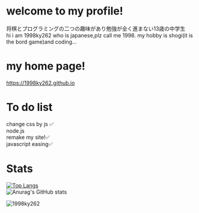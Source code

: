 # welcome to my profile!
将棋とプログラミングの二つの趣味があり勉強が全く進まない13歳の中学生<br>
hi i am 1998ky262 who is japanese,plz call me 1998. my hobby is shogi(it is the bord game)and coding...
# my home page!
https://1998ky262.github.io
# To do list
change css by js ✅<br>
node.js<br>
remake my site!✅<br>
javascript easing✅
# Stats
[![Top Langs](https://github-readme-stats.vercel.app/api/top-langs/?username=1998ky262&layout=compact)](https://github.com/anuraghazra/github-readme-stats)
<br>
![Anurag's GitHub stats](https://github-readme-stats.vercel.app/api?username=1998ky262)

<p align="left"> <img src="https://komarev.com/ghpvc/?username=1998ky262&label=Profile%20views&color=0e75b6&style=flat" alt="1998ky262"></p> 

